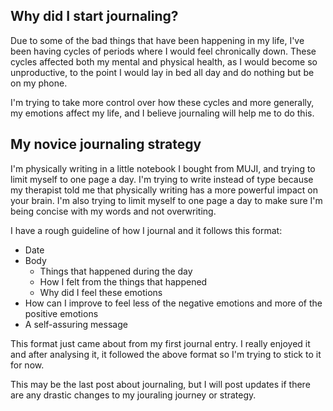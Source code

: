 ## Why did I start journaling?

Due to some of the bad things that have been happening in my life, I've been having cycles of periods where I would feel chronically down.
These cycles affected both my mental and physical health, as I would become so unproductive, to the point I would lay in bed all day and do
nothing but be on my phone. 

I'm trying to take more control over how these cycles and more generally, my emotions affect my life, and I believe journaling will help me
to do this. 

## My novice journaling strategy

I'm physically writing in a little notebook I bought from MUJI, and trying to limit myself to one page a day. I'm trying to write instead of
type because my therapist told me that physically writing has a more powerful impact on your brain. I'm also trying to limit myself to one
page a day to make sure I'm being concise with my words and not overwriting. 

I have a rough guideline of how I journal and it follows this format: 

- Date
- Body
    - Things that happened during the day
    - How I felt from the things that happened
    - Why did I feel these emotions
- How can I improve to feel less of the negative emotions and more of the positive emotions
- A self-assuring message

This format just came about from my first journal entry. I really enjoyed it and after analysing it, it followed the above format so I'm 
trying to stick to it for now. 

This may be the last post about journaling, but I will post updates if there are any drastic changes to my jouraling journey or strategy. 

